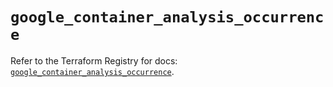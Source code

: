 # `google_container_analysis_occurrence`

Refer to the Terraform Registry for docs: [`google_container_analysis_occurrence`](https://registry.terraform.io/providers/hashicorp/google/6.40.0/docs/resources/container_analysis_occurrence).

